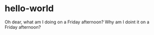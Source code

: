 # hello-world

Oh dear, what am I doing on a Friday afternoon? Why am I doint it on a Friday afternoon?
